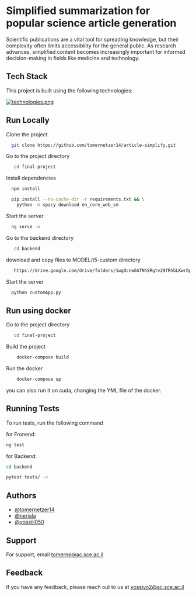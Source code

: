 
# Simplified summarization for popular science article generation
Scientific publications are a vital tool for spreading knowledge, but their complexity often limits accessibility for the general public. As research advances, simplified content becomes increasingly important for informed decision-making in fields like medicine and technology.



## Tech Stack

This project is built using the following technologies:


[![technologies.png](https://i.postimg.cc/SRfJW6C8/image.png)](https://postimg.cc/jnCxTJ8d)


## Run Locally

Clone the project

```bash
  git clone https://github.com/tomernetzer14/article-simplify.git
```

Go to the project directory

```bash
   cd final-project
```

Install dependencies

```bash
  npm install

  pip install --no-cache-dir -r requirements.txt && \
    python -m spacy download en_core_web_sm
```

Start the server

```bash
  ng serve -o
```

Go to the backend directory

```bash
   cd backend
```

download and copy files to MODEL/t5-custom directory

```bash
   https://drive.google.com/drive/folders/1wgOcnw6ATNhSRgtv29fRhbLKwrDpDm3A?usp=sharing
```


Start the server

```bash
  python customApp.py
```

## Run using docker

Go to the project directory

```bash
   cd final-project
```

Build the project

```bash
    docker-compose build
```

Run the docker

```bash
    docker-compose up
```

you can also run it on cuda, changing the YML file of the docker.
## Running Tests

To run tests, run the following command

for Fronend:

```bash
ng test
```

for Backend:

```bash
cd backend
```
```bash
pytest tests/ -v
```

## Authors

- [@tomernetzer14](https://www.github.com/tomernetzer14)
- [@neriala](https://www.github.com/neriala)
- [@yossiii050](https://www.github.com/yossiii050)


## Support

For support, email tomerne@ac.sce.ac.il 


## Feedback

If you have any feedback, please reach out to us at yossiyo2@ac.sce.ac.il

